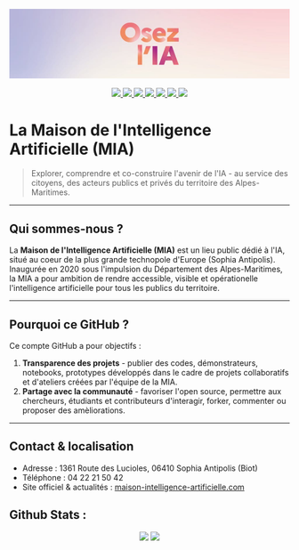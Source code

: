 ![OsezIA](https://github.com/MaisonIA06/MaisonIA06/blob/main/OsezIA.jpg)
<div align="center">
    <p>
        <a href="https://www.maison-intelligence-artificielle.com">
            <img src="https://badgen.net/badge/MIA/MaisonIA06/purple?icon=chrome">
        </a>
        <a href="https://www.linkedin.com/company/maison-de-l-intelligence-artificielle">
            <img src="https://badgen.net/badge/LinkedIn/MaisonIA06/cyan?icon=chrome">
        </a>
        <a href="https://www.instagram.com/maison_ia06">
            <img src="https://badgen.net/badge/Instagram/MaisonIA06/orange?icon=chrome">
        </a>
        <a href="https://www.facebook.com/MaisonAI">
            <img src="https://badgen.net/badge/Facebook/MaisonIA06/blue?icon=chrome">
        </a>
        <a href="https://www.youtube.com/@maison_ia06">
            <img src="https://badgen.net/badge/Youtube/MaisonIA06/red?icon=chrome">
        </a>
        <a href="https://www.x.com/maison_ia">
            <img src="https://badgen.net/badge/X/MaisonIA06/black?icon=chrome">
        </a>
        <a href="https://www.tiktok.com/@maison_ia06">
            <img src="https://badgen.net/badge/TikTok/MaisonIA06/pink?icon=chrom">
        </a>
    </p>
</div>

# La Maison de l'Intelligence Artificielle (MIA)

> Explorer, comprendre et co-construire l'avenir de l'IA - au service des citoyens, des acteurs publics et privés du territoire des Alpes-Maritimes.

---

## Qui sommes-nous ?

La **Maison de l'Intelligence Artificielle (MIA)** est un lieu public dédié à l'IA, situé au coeur de la plus grande technopole d'Europe (Sophia Antipolis).
Inaugurée en 2020 sous l'impulsion du Département des Alpes-Maritimes, la MIA a pour ambition de rendre accessible, visible et opérationelle l'intelligence artificielle pour tous les publics du territoire.

---

## Pourquoi ce GitHub ?

Ce compte GitHub a pour objectifs :

1. **Transparence des projets** - publier des codes, démonstrateurs, notebooks, prototypes développés dans le cadre de projets collaboratifs et d'ateliers créées par l'équipe de la MIA.
2. **Partage avec la communauté** - favoriser l'open source, permettre aux chercheurs, étudiants et contributeurs d'interagir, forker, commenter ou proposer des amèliorations.

---

## Contact & localisation

- Adresse : 1361 Route des Lucioles, 06410 Sophia Antipolis (Biot)
- Téléphone : 04 22 21 50 42
- Site officiel & actualités : [maison-intelligence-artificielle.com](https://www.maison-intelligence-artificielle.com)

## Github Stats :

<div align="center">
    <img src="https://github-readme-stats.vercel.app/api?username=MaisonIA06&show_icons=true&theme=tokyonight&rank_icon=github">
    <img src="https://github-readme-stats.vercel.app/api/top-langs/?username=MaisonIA06&theme=tokyonight&layout=compact">
</div>